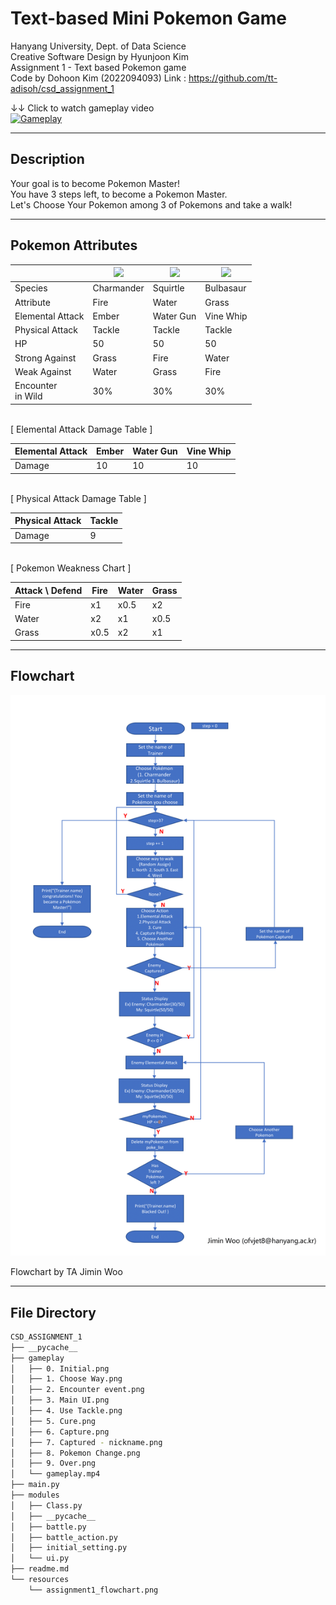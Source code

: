 # Text-based Mini Pokemon Game

Hanyang University, Dept. of Data Science  
Creative Software Design by Hyunjoon Kim  
Assignment 1 - Text based Pokemon game  
Code by Dohoon Kim (2022094093)
Link : https://github.com/tt-adisoh/csd_assignment_1

↓↓ Click to watch gameplay video  
[![Gameplay](http://img.youtube.com/vi/XWx6ddQsZDw/0.jpg)](https://youtu.be/XWx6ddQsZDw)

---
## Description

Your goal is to become Pokemon Master!  
You have 3 steps left, to become a Pokemon Master.  
Let's Choose Your Pokemon among 3 of Pokemons and take a walk!

---
## Pokemon Attributes
||<img src='https://archives.bulbagarden.net/media/upload/thumb/7/73/004Charmander.png/500px-004Charmander.png' width=100>|<img src='https://archives.bulbagarden.net/media/upload/thumb/3/39/007Squirtle.png/500px-007Squirtle.png' width=100>|<img src='https://archives.bulbagarden.net/media/upload/thumb/2/21/001Bulbasaur.png/500px-001Bulbasaur.png' width=100>|
|---|---|---|---|
|Species|Charmander|Squirtle|Bulbasaur|
|Attribute|Fire|Water|Grass|
|Elemental Attack|Ember|Water Gun|Vine Whip|
|Physical Attack|Tackle|Tackle|Tackle|
|HP|50|50|50|
|Strong Against|Grass|Fire|Water|
|Weak Against|Water|Grass|Fire|
|Encounter<br>in Wild|30%|30%|30%

<br>
[ Elemental Attack Damage Table ]

|Elemental Attack|Ember|Water Gun|Vine Whip|
|-|-|-|-|
|Damage|10|10|10|

<br>
[ Physical Attack Damage Table ]

|Physical Attack|Tackle|
|-|-|
|Damage|9|

<br>
[ Pokemon Weakness Chart ]

|Attack \ Defend|Fire|Water|Grass|
|-|-|-|-|
|Fire|x1|x0.5|x2|
|Water|x2|x1|x0.5|
|Grass|x0.5|x2|x1|



---
## Flowchart  
![flowchart](./resources/assignment1_flowchart.png)

Flowchart by TA Jimin Woo

---
## File Directory

```bash
CSD_ASSIGNMENT_1
├── __pycache__
├── gameplay
│   ├── 0. Initial.png
│   ├── 1. Choose Way.png
│   ├── 2. Encounter event.png
│   ├── 3. Main UI.png
│   ├── 4. Use Tackle.png
│   ├── 5. Cure.png
│   ├── 6. Capture.png
│   ├── 7. Captured - nickname.png
│   ├── 8. Pokemon Change.png
│   ├── 9. Over.png
│   └── gameplay.mp4
├── main.py
├── modules
│   ├── Class.py
│   ├── __pycache__
│   ├── battle.py
│   ├── battle_action.py
│   ├── initial_setting.py
│   └── ui.py
├── readme.md
└── resources
    └── assignment1_flowchart.png

``` 
